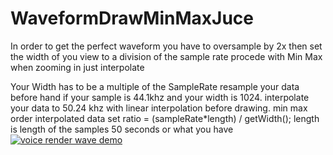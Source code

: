# WaveformDrawMinMaxJuce
In order to get the perfect waveform you have to oversample by 2x then set the width of you view to a division of the sample rate procede with Min Max when zooming in just interpolate 



Your Width has to be a multiple of the SampleRate
resample your data before hand if your sample is 44.1khz and your width is 1024.
interpolate your data to 50.24 khz with linear interpolation before drawing.
min max order interpolated data 
set ratio = (sampleRate*length) / getWidth();
length is length of the samples 50 seconds or what you have
[![voice render wave demo](https://img.youtube.com/vi/fmK6tGakLWA/1.jpg)](https://youtu.be/fmK6tGakLWA)
